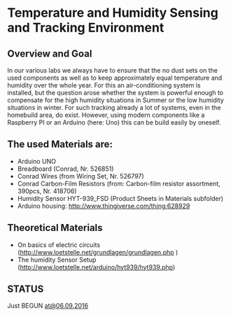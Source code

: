 # Temperature and Humidity Sensing and Tracking Environment
## Overview and Goal
In our various labs we always have to ensure that the no dust sets on the used components as well as to keep approximately equal temperature and humidity over the whole year. For this an air-conditioning system is installed, but the question arose whether the system is powerful enough to compensate for the high humidity situations in Summer or the low humidity situations in winter. 
For such tracking already a lot of systems, even in the homebuild area, do exist. However, using modern components like a Raspberry PI or an Arduino (here: Uno) this can be build easily by oneself. 

## The used Materials are: 
* Arduino UNO
* Breadboard (Conrad, Nr. 526851)
* Conrad Wires (from Wiring Set, Nr. 526797)
* Conrad Carbon-Film Resistors (from: Carbon-film resistor assortment, 390pcs, Nr. 418706)
* Humidity Sensor HYT-939_FSD (Product Sheets in Materials subfolder)
* Arduino housing: http://www.thingiverse.com/thing:628929

## Theoretical Materials
* On basics of electric circuits (http://www.loetstelle.net/grundlagen/grundlagen.php )
* The humidity Sensor Setup (http://www.loetstelle.net/arduino/hyt939/hyt939.php)

## STATUS
Just BEGUN at@06.09.2016

